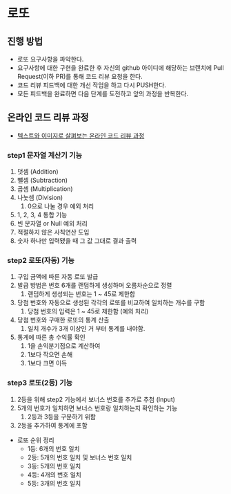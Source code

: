 # 로또
## 진행 방법
* 로또 요구사항을 파악한다.
* 요구사항에 대한 구현을 완료한 후 자신의 github 아이디에 해당하는 브랜치에 Pull Request(이하 PR)를 통해 코드 리뷰 요청을 한다.
* 코드 리뷰 피드백에 대한 개선 작업을 하고 다시 PUSH한다.
* 모든 피드백을 완료하면 다음 단계를 도전하고 앞의 과정을 반복한다.

## 온라인 코드 리뷰 과정
* [텍스트와 이미지로 살펴보는 온라인 코드 리뷰 과정](https://github.com/next-step/nextstep-docs/tree/master/codereview)


### step1 문자열 계산기 기능
1. 덧셈 (Addition)
2. 뺄셈 (Subtraction)
3. 곱셈 (Multiplication)
4. 나눗셈 (Division)
   1. 0으로 나눌 경우 예외 처리
5. 1, 2, 3, 4 통합 기능
6. 빈 문자열 or Null 예외 처리
7. 적절하지 않은 사칙연산 도입
8. 숫자 하나만 입력됐을 때 그 값 그대로 결과 출력

### step2 로또(자동) 기능
1. 구입 금액에 따른 자동 로또 발급
2. 발급 방법은 번호 6개를 랜덤하게 생성하며 오름차순으로 정렬
   1. 랜덤하게 생성되는 번호는 1 ~ 45로 제한함
3. 당첨 번호와 자동으로 생성된 각각의 로또를 비교하여 일치하는 개수를 구함
   1. 당첨 번호의 입력은 1 ~ 45로 제한함 (예외 처리)
4. 당첨 번호와 구매한 로또의 통계 산출
   1. 일치 개수가 3개 이상인 거 부터 통계를 내야함.
5. 통계에 따른 총 수익률 확인
   1. 1을 손익분기점으로 계산하여
   2. 1보다 작으면 손해
   3. 1보다 크면 이득

### step3 로또(2등) 기능
1. 2등을 위해 step2 기능에서 보너스 번호를 추가로 추첨 (Input)
2. 5개의 번호가 일치하면 보너스 번호랑 일치하는지 확인하는 기능
   1. 2등과 3등을 구분하기 위함
3. 2등을 추가하여 통계에 포함

- 로또 순위 정리
  - 1등: 6개의 번호 일치
  - 2등: 5개의 번호 일치 및 보너스 번호 일치
  - 3등: 5개의 번호 일치
  - 4등: 4개의 번호 일치
  - 5등: 3개의 번호 일치